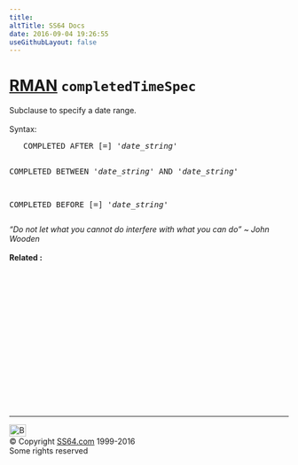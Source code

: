 ```yaml
---
title:
altTitle: SS64 Docs
date: 2016-09-04 19:26:55
useGithubLayout: false
---
```

<!-- #BeginLibraryItem "/Library/head_ora.lbi" --><!-- #EndLibraryItem --><h1><a href="rman.html">RMAN</a> <code>completedTimeSpec</code></h1> 
<p>Subclause to specify a date range.<br>
  <br>
  Syntax:</p>
<pre>   COMPLETED AFTER [=] '<i>date_string</i>'

   COMPLETED BETWEEN '<i>date_string</i>' AND '<i>date_string</i>'

   COMPLETED BEFORE [=] '<i>date_string</i>'
</pre>
<p><span class="quote"><i>“Do not let what you cannot do interfere with what you can do” ~ John Wooden</i></span><b><br>
  <br>
Related :</b></p><!-- #BeginLibraryItem "/Library/foot_ora.lbi" --><p>
<!-- oracle-footer -->
<ins class="adsbygoogle" style="display:inline-block;width:300px;height:250px" data-ad-client="ca-pub-6140977852749469" data-ad-slot="4275490898"></ins>
<script>
(adsbygoogle = window.adsbygoogle || []).push({});
</script></p>
<hr>
<div id="bl" class="footer"><a href="rman_completedTimeSpec.html#"><img src="../images/top.png" width="30" height="22" alt="Back to the Top"></a></div>
<div id="br" class="footer, tagline">© Copyright <a href="http://ss64.com/">SS64.com</a> 1999-2016<br>
Some rights reserved</div><!-- #EndLibraryItem -->

